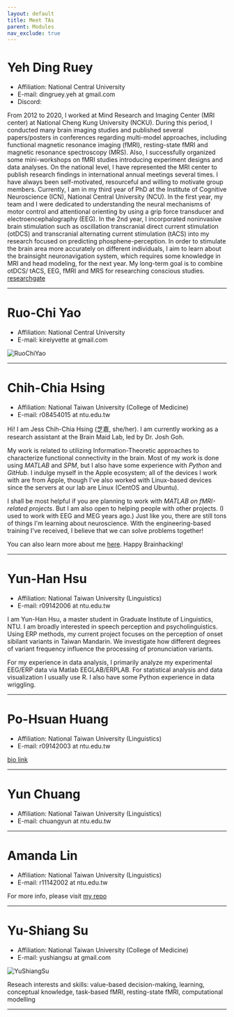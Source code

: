 ```yaml
---
layout: default
title: Meet TAs
parent: Modules
nav_exclude: true
---
```


# Yeh Ding Ruey
- Affiliation: National Central University
- E-mail: dingruey.yeh at gmail.com
- Discord: 

From 2012 to 2020, I worked at Mind Research and Imaging Center (MRI center) at National Cheng Kung University (NCKU). During this period, I conducted many brain imaging studies and published several papers/posters in conferences regarding multi-model approaches, including functional magnetic resonance imaging (fMRI), resting-state fMRI and magnetic resonance spectroscopy (MRS). Also, I successfully organized some mini-workshops on fMRI studies introducing experiment designs and data analyses. On the national level, I have represented the MRI center to publish research findings in international annual meetings several times. I have always been self-motivated, resourceful and willing to motivate group members. Currently, I am in my third year of PhD at the Institute of Cognitive Neuroscience (ICN), National Central University (NCU). In the first year, my team and I were dedicated to understanding the neural mechanisms of motor control and attentional orienting by using a grip force transducer and electroencephalography (EEG). In the 2nd year, I incorporated noninvasive brain stimulation such as oscillation transcranial direct current stimulation (otDCS) and transcranial alternating current stimulation (tACS) into my research focused on predicting phosphene-perception. In order to stimulate the brain area more accurately on different individuals, I aim to learn about the brainsight neuronavigation system, which requires some knowledge in MRI and head modeling, for the next year. My long-term goal is to combine otDCS/ tACS, EEG, fMRI and MRS for researching conscious studies.
[researchgate](https://www.researchgate.net/profile/Ding-Ruey-Yeh-2)

---

# Ruo-Chi Yao
- Affiliation: National Central University
- E-mail: kireiyvette at gmail.com

![RuoChiYao](../../assets/tas/RuoChiYao.jpg)

---

# Chih-Chia Hsing
- Affiliation: National Taiwan University (College of Medicine)
- E-mail: r08454015 at ntu.edu.tw

Hi! I am Jess Chih-Chia Hsing (芝嘉, she/her). I am currently working as a research assistant at the Brain Maid Lab, led by Dr. Josh Goh.

My work is related to utilizing Information-Theoretic approaches to characterize functional connectivity in the brain. Most of my work is done using *MATLAB* and *SPM*, but I also have some experience with *Python* and *GitHub*. I indulge myself in the Apple ecosystem; all of the devices I work with are from Apple, though I've also worked with Linux-based devices since the servers at our lab are Linux (CentOS and Ubuntu).

I shall be most helpful if you are planning to work with *MATLAB on fMRI-related projects*. But I am also open to helping people with other projects. (I used to work with EEG and MEG years ago.) Just like you, there are still tons of things I'm learning about neuroscience. With the engineering-based training I've received, I believe that we can solve problems together!

You can also learn more about me [here](http://gibms.mc.ntu.edu.tw/bmlab/people/chih-chia-hsing/). Happy Brainhacking!

---

# Yun-Han Hsu
- Affiliation: National Taiwan University (Linguistics)
- E-mail: r09142006 at ntu.edu.tw

I am Yun-Han Hsu, a master student in Graduate Institute of Linguistics, NTU. I am broadly interested in speech perception and psycholinguistics. Using ERP methods, my current project focuses on the perception of onset sibilant variants in Taiwan Mandarin. We investigate how different degrees of variant frequency influence the processing of pronunciation variants.

For my experience in data analysis, I primarily analyze my experimental EEG/ERP data via Matlab EEGLAB/ERPLAB. For statistical analysis and data visualization I usually use R. I also have some Python experience in data wriggling.

---

# Po-Hsuan Huang
- Affiliation: National Taiwan University (Linguistics)
- E-mail: r09142003 at ntu.edu.tw

[bio link](https://peh-suan.github.io)

---

# Yun Chuang
- Affiliation: National Taiwan University (Linguistics)
- E-mail: chuangyun at ntu.edu.tw

---

# Amanda Lin
- Affiliation: National Taiwan University (Linguistics)
- E-mail: r11142002 at ntu.edu.tw

For more info, please visit [my repo](https://github.com/amandalin047/about_me)

---

# Yu-Shiang Su
- Affiliation: National Taiwan University (College of Medicine)
- E-mail: yushiangsu at gmail.com

![YuShiangSu](../../assets/tas/YuShiangSu.jpg)

Reseach interests and skills: value-based decision-making, learning, conceptual knowledge, task-based fMRI, resting-state fMRI, computational modelling

---
